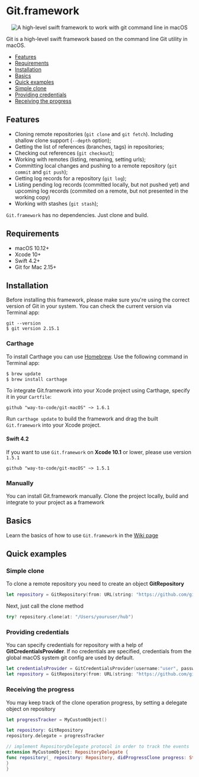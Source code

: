 # Git.framework
<p align="center">
<img src="https://raw.githubusercontent.com/way-to-code/git-macOS/master/logo.png" alt="A high-level swift framework to work with git command line in macOS"/>
</p>

Git is a high-level swift framework based on the command line Git utility in macOS.

- [Features](##features)
- [Requirements](##requirements)
- [Installation](##installation)
- [Basics](##basics)
- [Quick examples](##quick-examples)
 - [Simple clone](###simple-clone)
 - [Providing credentials](###providing-credentials)
 - [Receiving the progress ](###receiving-the-progress)

## Features

- Cloning remote repositories (`git clone` and `git fetch`). Including shallow clone support (`--depth` option);
- Getting the list of references (branches, tags) in repositories;
- Checking out references (`git checkout`);
- Working with remotes (listing, renaming, setting urls);
- Committing local changes and pushing to a remote repository (`git commit` and `git push`);
- Getting log records for a repository (`git log`);
- Listing pending log records (committed locally, but not pushed yet) and upcoming log records (commited on a remote, but not presented in the working copy)
- Working with stashes (`git stash`);

`Git.framework` has no dependencies. Just clone and build.

## Requirements

- macOS 10.12+
- Xcode 10+
- Swift 4.2+
- Git for Mac 2.15+

## Installation

Before installing this framework, please make sure you're using the correct version of Git in your system. You can check the current version via Terminal app:

```
git --version
$ git version 2.15.1
```

### Carthage

To install Carthage you can use [Homebrew](http://brew.sh/). Use the following command in Terminal app:

```bash
$ brew update
$ brew install carthage
```

To integrate Git.framework into your Xcode project using Carthage, specify it in your `Cartfile`:

```ogdl
github "way-to-code/git-macOS" ~> 1.6.1
```

Run `carthage update` to build the framework and drag the built `Git.framework` into your Xcode project.

#### Swift 4.2

If you want to use `Git.framework` on **Xcode 10.1** or lower, please use version `1.5.1`

```ogdl
github "way-to-code/git-macOS" ~> 1.5.1
```

### Manually

You can install Git.framework manually. Clone the project locally, build and integrate to your project as a framework

## Basics

Learn the basics of how to use `Git.framework` in the [Wiki page](https://github.com/way-to-code/git-macOS/wiki/Basics)

## Quick examples
### Simple clone

To clone a remote repository you need to create an object **GitRepository**

```swift
let repository = GitRepository(from: URL(string: "https://github.com/github/hub.git"))
```
Next, just call the clone method

```swift
try? repository.clone(at: "/Users/youruser/hub")
```

### Providing credentials

You can specify credentials for repository with a help of **GitCredentialsProvider**. If no credentials are specified, credentials from the global macOS system git config are used by default.

```swift
let credentialsProvider = GitCredentialsProvider(username:"user", password:"****")
let repository = GitRepository(from: URL(string: "https://github.com/github/hub.git"), using: credentialsProvider)
```

### Receiving the progress 

You may keep track of the clone operation progress, by setting a delegate object on repository

```swift
let progressTracker = MyCustomObject()

let repository: GitRepository
repository.delegate = progressTracker

// implement RepositoryDelegate protocol in order to track the events
extension MyCustomObject: RepositoryDelegate {
func repository(_ repository: Repository, didProgressClone progress: String) {
}
}
```
